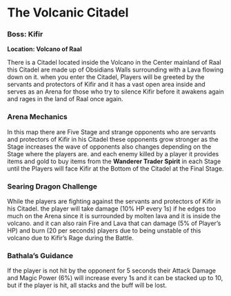 # The Volcanic Citadel

### **Boss: Kifir**

**Location: Volcano of Raal**

There is a Citadel located inside the Volcano in the Center mainland of Raal this Citadel are made up of Obsidians Walls surrounding with a Lava flowing down on it. when you enter the Citadel, Players will be greeted by the servants and protectors of Kifir and it has a vast open area inside and serves as an Arena for those who try to silence Kifir before it awakens again and rages in the land of Raal once again.

### **Arena Mechanics**

In this map there are Five Stage and strange opponents who are servants and protectors of Kifir in his Citadel these opponents grow stronger as the Stage increases the wave of opponents also changes depending on the Stage where the players are. and each enemy killed by a player it provides items and gold to buy items from the **Wanderer Trader Spirit** in each Stage until the Players will face Kifir at the Bottom of the Citadel at the Final Stage.

### **Searing Dragon Challenge**

While the players are fighting against the servants and protectors of Kifir in his Citadel. the player will take damage (10% HP every 1s) if he edges too much on the Arena since it is surrounded by molten lava and it is inside the volcano. and it can also rain Fire and Lava that can damage (5% of Player’s HP) and burn (20 per seconds) players due to being unstable of this volcano due to Kifir’s Rage during the Battle.

### **Bathala’s Guidance**

If the player is not hit by the opponent for 5 seconds their Attack Damage and Magic Power (6%) will increase every 1s and it can be stacked up to 10, but if the player is hit, all stacks and the buff will be lost.
